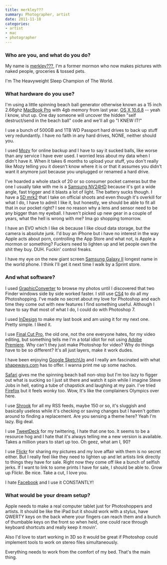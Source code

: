 ```yaml
---
title: merkley???
summary: Photographer, artist
date: 2011-11-18
categories:
- artist
- mac
- photographer
---
```


### Who are you, and what do you do?

My name is [merkley???](http://www.flickr.com/photos/merkley/ "merkley???'s photos, which are not safe for work."), I'm a former mormon who now makes pictures with naked people, groceries & tossed pets.

I'm The Heavyweight Sleep Champion of The World.

### What hardware do you use?

I'm using a little spinning beach ball generator otherwise known as a 15 inch 2.66ghz [MacBook Pro][macbook-pro] with 4gb memory from last year. [OS X 10.6.8][macos] -- yeah I know, shut up. One day someone will uncover the hidden "self destruct/send in the beach ball" code and we'll all go "I KNEW IT!"

I use a bunch of 500GB and 1TB WD Passport hard drives to back up stuff very redundantly. I have no faith in any hard drives, NONE, neither should you.

I used [Mozy][] for online backup and I have to say it sucked balls, like worse than any service I have ever used. I worried less about my data when I didn't have it. When it takes 6 months to upload your stuff, you don't really like Mozy telling you it doesn't know where it is or that it assumes you didn't want it anymore just because you unplugged or renamed a hard drive.

I've hoarded a whole stack of 20 or so consumer pocket cameras but the one I usually take with me is a [Samsung NV24HD][nv24hd] because it's got a wide angle, fast trigger and it blasts a lot of light. The battery sucks though. I have a [5D mrk2][eos-5d-mark-ii] that I take on official shoots and even though it's overkill for what I do, I have to admit I like it, but honestly, we should be able to fit all that in our pocket right? I see no reason why a lens and sensor need to be any bigger than my eyeball. I haven't picked up new gear in a couple of years, what the hell is wrong with me? Ima go shopping tomorrow.

I have an EVO which I like ok because I like cloud data storage, but the camera is absolute junk. I'd buy an iPhone but i have no interest in the way 
Apple acts about porn, controlling the App Store and what not, is Apple a mormon or something? Fuckers need to lighten up and let people own the shit they buy. DUH. Fuckin' control freaks.

I have my eye on the new giant screen [Samsung Galaxy II][galaxy-s-ii] longest name in the world phone. I think I'll get it next time I walk by a Sprint store.

### And what software?

I used [GraphicConverter][] to browse my photos until I discovered that two Finder windows side by side worked faster. I still use [CS4][creative-suite] to do all my Photoshopping. I've made no secret about my love for Photoshop and each time they come out with new features I find something useful. Although I have to say that most of what I do, I could do with Photoshop 7.

I used [InDesign][] to make my last book and am using it for my next one. Pretty simple. I liked it.

I use [Final Cut Pro][final-cut-pro], the old one, not the one everyone hates, for my video editing, but something tells me I'm a total idiot for not using [Adobe Premiere][premiere]. Why can't they just make Photoshop for video? Why do things have to be so different? It's all just layers, make it work dudes.

I have been enjoying [Google SketchUp][sketchup] and I really am fascinated with what [shapeways.com][shapeways] has to offer. I wanna print me up some nachos.

[Safari][] gives me the spinning beach ball non-stop but I'm too lazy to figger out what is sucking so I just sit there and watch it spin while I imagine Steve Jobs in hell, eating a tube of chapstick and laughing at my pain. I've tried [Firefox][] but it feels wonky too. Wow, It's like the complainers Olympics over here.

I use [Shrook][] for all my RSS feeds, maybe 150 or so, it's sluggish and basically useless while it's checking or saving changes but I haven't gotten around to finding a replacement. Are you sensing a theme here? Yeah I'm lazy. Big deal.

I use [TweetDeck][] for my twittering, I hate that one too. It seems to be a resource hog and I hate that it's always telling me a new version is available. Takes a million years to start up too. Oh geez, what am I, 90?

I use [Flickr][] for sharing my pictures and my love affair with them is no secret either. But I really feel like they need to lighten up and let artists link directly to things they have for sale. Right now they come off like a bunch of selfish jerks. If I want to link to some prints I have for sale, I should be able to. Grow up Flickr. Be nice. Take a cut, I love you.

I hate [Facebook][] and I use it CONSTANTLY!

### What would be your dream setup?

Apple needs to make a real computer tablet just for Photoshoppers and artists. It should be like the iPad but it should work with a stylus, have QWERTY keys on the back where your fingers can reach them and a bunch of thumbable keys on the front so when held, one could race through keyboard shortcuts and really keep it movin'.

Also I'd love to start working in 3D so it would be great if Photoshop could implement tools to work on stereo files simultaneously.

Everything needs to work from the comfort of my bed. That's the main thing.

[creative-suite]: https://www.adobe.com/creativecloud.html "A collection of design tools."
[eos-5d-mark-ii]: https://www.usa.canon.com/cusa/support/consumer/eos_slr_camera_systems/eos_digital_slr_cameras/eos_5d_mark_ii "A 21 megapixel DSLR."
[facebook]: https://www.facebook.com/ "A social networking site."
[final-cut-pro]: https://en.wikipedia.org/wiki/Final_Cut_Pro "A nonlinear video editor."
[firefox]: https://www.mozilla.org/en-US/firefox/new/ "A cross-platform open-source web browser."
[flickr]: https://www.flickr.com/ "A photo sharing website."
[galaxy-s-ii]: https://www.samsung.com/global/microsite/galaxys2/html/ "A smartphone."
[graphicconverter]: https://www.lemkesoft.de/en/products/graphicconverter/ "A Swiss Army Knife graphics tool for the Mac."
[indesign]: https://www.adobe.com/products/indesign.html "A desktop/web publishing application."
[macbook-pro]: https://www.apple.com/macbook-pro/ "A laptop."
[macos]: https://en.wikipedia.org/wiki/MacOS "An operating system for Mac hardware."
[mozy]: https://mozy.com/ "An online backup solution."
[nv24hd]: https://www.dpreview.com/articles/2356747397/samsung-nv24hd "A 10 megapixel camera with HD video capabilities."
[premiere]: https://www.adobe.com/products/premiere.html "A video editing suite."
[safari]: https://www.apple.com/safari/ "A fast web browser."
[shapeways]: https://www.shapeways.com/ "A service for printing 3D objects."
[shrook]: https://www.utsire.com/shrook/ "An RSS feed reader for the Mac."
[sketchup]: https://www.sketchup.com/ "3D modeling software."
[tweetdeck]: https://about.twitter.com/products/tweetdeck "A multi-column Twitter client."
